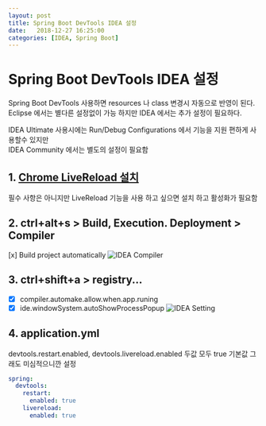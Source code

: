 ```yaml
---
layout: post
title: Spring Boot DevTools IDEA 설정
date:   2018-12-27 16:25:00
categories: [IDEA, Spring Boot]
---
```


# Spring Boot DevTools IDEA 설정

Spring Boot DevTools 사용하면 resources 나 class 변경시 자동으로 반영이 된다.  
Eclipse 에서는 별다른 설정없이 가능 하지만 IDEA 에서는 추가 설정이 필요하다.  

IDEA Ultimate 사용시에는 Run/Debug Configurations 에서 기능을 지원 편하게 사용할수 있지만  
IDEA Community 에서는 별도의 설정이 필요함  

## 1. [Chrome LiveReload 설치](https://chrome.google.com/webstore/detail/livereload/jnihajbhpnppcggbcgedagnkighmdlei)  

필수 사항은 아니지만 LiveReload 기능을 사용 하고 싶으면 설치 하고 활성화가 필요함

## 2. ctrl+alt+s > Build, Execution. Deployment > Compiler 

[x] Build project automatically
![IDEA Compiler](https://user-images.githubusercontent.com/8334910/53310652-15787380-38f1-11e9-9501-20314afcca6b.png)

## 3. ctrl+shift+a > registry... 

- [x] compiler.automake.allow.when.app.runing
- [x] ide.windowSystem.autoShowProcessPopup
![IDEA Setting](https://user-images.githubusercontent.com/8334910/53310650-15787380-38f1-11e9-878b-625f7f92ee76.png)

## 4. application.yml

devtools.restart.enabled, devtools.livereload.enabled 두값 모두 true 기본값 그래도 미심적으니깐 설정
```yml
spring:
  devtools:
    restart:
      enabled: true
    livereload:
      enabled: true
```
